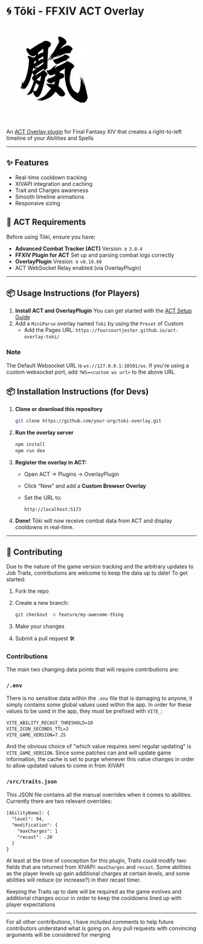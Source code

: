 # 🌀 Tōki - FFXIV ACT Overlay

![Tōki Banner](/public/toki-256x256.png)

An [ACT Overlay plugin](https://github.com/FFXIV-ACT/setup-guide) for Final Fantasy XIV that creates a right-to-left timeline of your Abilities and Spells

---

## ✨ Features

* Real-time cooldown tracking
* XIVAPI integration and caching
* Trait and Charges awareness
* Smooth timeline animations
* Responsive sizing

## 🧰 ACT Requirements

Before using Tōki, ensure you have:

* **Advanced Combat Tracker (ACT)**
  Version: ≥ `3.8.4`
* **FFXIV Plugin for ACT**
  Set up and parsing combat logs correctly
* **OverlayPlugin**
  Vresion: ≥ `v0.19.60`
* ACT WebSocket Relay enabled (via OverlayPlugin)

---

## 📦 Usage Instructions (for Players)

1. **Install ACT and OverlayPlugin** You can get started with the [ACT Setup Guide](https://github.com/FFXIV-ACT/setup-guide)
2. Add a `MiniParse` overlay named `Toki` by using the `Preset` of Custom
    * Add the Pages URL: `https://fourcourtjester.github.io/act-overlay-toki/`

### Note
The Default Websocket URL is `ws://127.0.0.1:10501/ws`. If you're using a custom websocket port, add `?WS=<custom ws url>` to the above URL

## 📦 Installation Instructions (for Devs)

1. **Clone or download this repository**

   ```bash
   git clone https://github.com/your-org/toki-overlay.git
   ```

2. **Run the overlay server**

   ```bash
   npm install
   npm run dev
   ```

3. **Register the overlay in ACT:**

   * Open ACT → Plugins → OverlayPlugin
   * Click “New” and add a **Custom Browser Overlay**
   * Set the URL to:

     ```
     http://localhost:5173
     ```

4. **Done!**
   Tōki will now receive combat data from ACT and display cooldowns in real-time.

---

## 🤝 Contributing

Due to the nature of the game version tracking and the arbitrary updates to Job Traits, contributions are welcome to keep the data up to date! To get started:

1. Fork the repo
2. Create a new branch:

   ```bash
   git checkout -b feature/my-awesome-thing
   ```
3. Make your changes
4. Submit a pull request 🛠


### Contributions
The main two changing data points that will require contributions are:

### `/.env`

There is no sensitive data within the `.env` file that is damaging to anyone, it simply contains some global values used within the app. In order for these values to be used in the app, they must be prefixed with `VITE_`:

```
VITE_ABILITY_RECAST_THRESHOLD=10
VITE_ICON_SECONDS_TTL=3
VITE_GAME_VERSION=7.25
```

And the obvious choice of "which value requires semi regular updating" is `VITE_GAME_VERSION`. Since some patches can and will update game information, the cache is set to purge whenever this value changes in order to allow updated values to come in from XIVAPI

### `/src/traits.json`

This JSON file contains all the manual overrides when it comes to abilities. Currently there are two relevant overrides:

```
[AbilityName]: {
  "level": 94,
  "modification": {
    "maxCharges": 1
    "recast": -20
  }
}
```

At least at the time of conception for this plugin, Traits could modify two fields that are returned from XIVAPI: `maxCharges` and `recast`. Some abilities as the player levels up gain additional charges at certain levels, and some abilities will reduce (or increase?) in their recast timer.

Keeping the Traits up to date will be required as the game evolves and additional changes occur in order to keep the cooldowns lined up with player expectations

---

For all other contributions, I have included comments to help future contributors understand what is going on. Any pull requests with convincing arguments will be considered for merging
